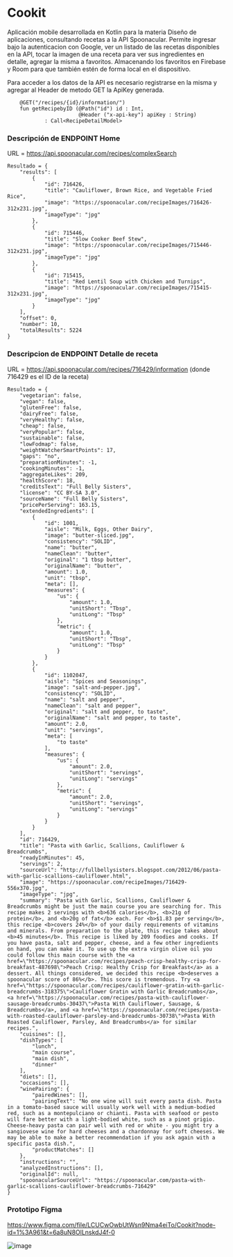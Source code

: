 # Cookit
Aplicación mobile desarrollada en Kotlin para la materia Diseño de aplicaciones, consultando recetas a la API Spoonacular.
Permite ingresar bajo la autenticacion con Google, ver un listado de las recetas disponibles en la API, tocar la imagen de una receta para ver sus ingredientes en detalle, agregar la misma a favoritos.
Almacenando los favoritos en Firebase y Room para que también estén de forma local en el dispositivo.

Para acceder a los datos de la API es necesario registrarse en la misma y agregar al Header de metodo GET la ApiKey generada.

```
    @GET("/recipes/{id}/information/")
    fun getRecipebyID (@Path("id") id : Int,
                       @Header ("x-api-key") apiKey : String)
            : Call<RecipeDetailModel>
```


### Descripción de ENDPOINT Home

URL = https://api.spoonacular.com/recipes/complexSearch
```
Resultado = {
    "results": [
        {
            "id": 716426,
            "title": "Cauliflower, Brown Rice, and Vegetable Fried Rice",
            "image": "https://spoonacular.com/recipeImages/716426-312x231.jpg",
            "imageType": "jpg"
        },
        {
            "id": 715446,
            "title": "Slow Cooker Beef Stew",
            "image": "https://spoonacular.com/recipeImages/715446-312x231.jpg",
            "imageType": "jpg"
        },
        {
            "id": 715415,
            "title": "Red Lentil Soup with Chicken and Turnips",
            "image": "https://spoonacular.com/recipeImages/715415-312x231.jpg",
            "imageType": "jpg"
        }
    ],
    "offset": 0,
    "number": 10,
    "totalResults": 5224
}
```

### Descripcion de ENDPOINT Detalle de receta

URL = https://api.spoonacular.com/recipes/716429/information (donde 716429 es el ID de la receta)
```
Resultado = {
    "vegetarian": false,
    "vegan": false,
    "glutenFree": false,
    "dairyFree": false,
    "veryHealthy": false,
    "cheap": false,
    "veryPopular": false,
    "sustainable": false,
    "lowFodmap": false,
    "weightWatcherSmartPoints": 17,
    "gaps": "no",
    "preparationMinutes": -1,
    "cookingMinutes": -1,
    "aggregateLikes": 209,
    "healthScore": 18,
    "creditsText": "Full Belly Sisters",
    "license": "CC BY-SA 3.0",
    "sourceName": "Full Belly Sisters",
    "pricePerServing": 163.15,
    "extendedIngredients": [
        {
            "id": 1001,
            "aisle": "Milk, Eggs, Other Dairy",
            "image": "butter-sliced.jpg",
            "consistency": "SOLID",
            "name": "butter",
            "nameClean": "butter",
            "original": "1 tbsp butter",
            "originalName": "butter",
            "amount": 1.0,
            "unit": "tbsp",
            "meta": [],
            "measures": {
                "us": {
                    "amount": 1.0,
                    "unitShort": "Tbsp",
                    "unitLong": "Tbsp"
                },
                "metric": {
                    "amount": 1.0,
                    "unitShort": "Tbsp",
                    "unitLong": "Tbsp"
                }
            }
        },
        {
            "id": 1102047,
            "aisle": "Spices and Seasonings",
            "image": "salt-and-pepper.jpg",
            "consistency": "SOLID",
            "name": "salt and pepper",
            "nameClean": "salt and pepper",
            "original": "salt and pepper, to taste",
            "originalName": "salt and pepper, to taste",
            "amount": 2.0,
            "unit": "servings",
            "meta": [
                "to taste"
            ],
            "measures": {
                "us": {
                    "amount": 2.0,
                    "unitShort": "servings",
                    "unitLong": "servings"
                },
                "metric": {
                    "amount": 2.0,
                    "unitShort": "servings",
                    "unitLong": "servings"
                }
            }
        }
    ],
    "id": 716429,
    "title": "Pasta with Garlic, Scallions, Cauliflower & Breadcrumbs",
    "readyInMinutes": 45,
    "servings": 2,
    "sourceUrl": "http://fullbellysisters.blogspot.com/2012/06/pasta-with-garlic-scallions-cauliflower.html",
    "image": "https://spoonacular.com/recipeImages/716429-556x370.jpg",
    "imageType": "jpg",
    "summary": "Pasta with Garlic, Scallions, Cauliflower & Breadcrumbs might be just the main course you are searching for. This recipe makes 2 servings with <b>636 calories</b>, <b>21g of protein</b>, and <b>20g of fat</b> each. For <b>$1.83 per serving</b>, this recipe <b>covers 24%</b> of your daily requirements of vitamins and minerals. From preparation to the plate, this recipe takes about <b>45 minutes</b>. This recipe is liked by 209 foodies and cooks. If you have pasta, salt and pepper, cheese, and a few other ingredients on hand, you can make it. To use up the extra virgin olive oil you could follow this main course with the <a href=\"https://spoonacular.com/recipes/peach-crisp-healthy-crisp-for-breakfast-487698\">Peach Crisp: Healthy Crisp for Breakfast</a> as a dessert. All things considered, we decided this recipe <b>deserves a spoonacular score of 86%</b>. This score is tremendous. Try <a href=\"https://spoonacular.com/recipes/cauliflower-gratin-with-garlic-breadcrumbs-318375\">Cauliflower Gratin with Garlic Breadcrumbs</a>, <a href=\"https://spoonacular.com/recipes/pasta-with-cauliflower-sausage-breadcrumbs-30437\">Pasta With Cauliflower, Sausage, & Breadcrumbs</a>, and <a href=\"https://spoonacular.com/recipes/pasta-with-roasted-cauliflower-parsley-and-breadcrumbs-30738\">Pasta With Roasted Cauliflower, Parsley, And Breadcrumbs</a> for similar recipes.",
    "cuisines": [],
    "dishTypes": [
        "lunch",
        "main course",
        "main dish",
        "dinner"
    ],
    "diets": [],
    "occasions": [],
    "winePairing": {
        "pairedWines": [],
        "pairingText": "No one wine will suit every pasta dish. Pasta in a tomato-based sauce will usually work well with a medium-bodied red, such as a montepulciano or chianti. Pasta with seafood or pesto will fare better with a light-bodied white, such as a pinot grigio. Cheese-heavy pasta can pair well with red or white - you might try a sangiovese wine for hard cheeses and a chardonnay for soft cheeses. We may be able to make a better recommendation if you ask again with a specific pasta dish.",
        "productMatches": []
    },
    "instructions": "",
    "analyzedInstructions": [],
    "originalId": null,
    "spoonacularSourceUrl": "https://spoonacular.com/pasta-with-garlic-scallions-cauliflower-breadcrumbs-716429"
}
```
### Prototipo Figma

https://www.figma.com/file/LCUCwOwbUtWsn9Nma4eiTo/Cookit?node-id=1%3A961&t=6a8uN8OlLnskdJ4f-0

![image](https://user-images.githubusercontent.com/69213023/201830039-143a1984-d849-4595-9927-fb8c26a41635.png)
